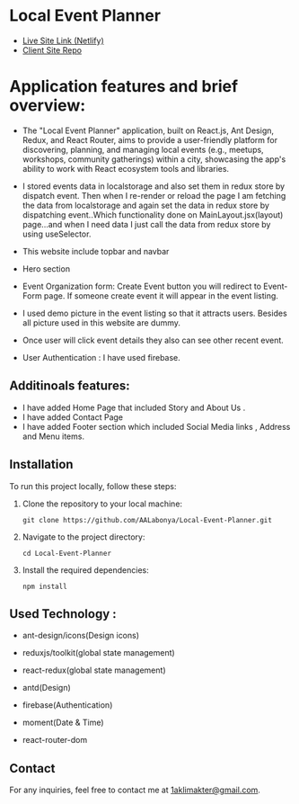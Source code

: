 # Local Event Planner

 - [Live Site Link (Netlify)]( https://local-event-planner.netlify.app/)
- [Client Site Repo](https://github.com/AALabonya/Local-Event-Planner)

# Application features and brief overview:

- The "Local Event Planner" application, built on React.js, Ant Design, Redux, and React Router, aims to provide a user-friendly platform for discovering, planning, and managing local events (e.g., meetups, workshops, community gatherings) within a city, showcasing the app's ability to work with React ecosystem tools and libraries.

- I stored events data in localstorage and also set them in redux store by dispatch event. Then when I re-render or reload the page I am fetching the data from localstorage and again set the data in redux store by dispatching event..Which functionality done on MainLayout.jsx(layout) page...and when I need data I just call the data from redux store by using useSelector.

- This website include topbar and navbar
- Hero section 
- Event Organization form: Create Event button you will redirect to Event-Form page. If someone create event it will appear in the event listing.
- I used demo picture in the event listing so that it attracts users. Besides all picture used in this website are dummy. 

- Once user will click event details they also can see other recent event.

 - User Authentication : I have used firebase.

## Additinoals features:

 - I have added Home Page that included Story and About Us .
- I have added Contact Page 
- I have added Footer section which included Social Media links , Address and Menu items.

## Installation

To run this project locally, follow these steps:

1. Clone the repository to your local machine:

   ```
   git clone https://github.com/AALabonya/Local-Event-Planner.git
   ```

2. Navigate to the project directory:

   ```
   cd Local-Event-Planner
   ```

3. Install the required dependencies:

   ```
   npm install
   ```

## Used Technology :
 - ant-design/icons(Design icons)

 - reduxjs/toolkit(global state management)

 - react-redux(global state management)

 - antd(Design)

 - firebase(Authentication)

 - moment(Date & Time)

 - react-router-dom
    

## Contact

For any inquiries, feel free to contact me at [1aklimakter@gmail.com](mailto:1aklimakter@gmail.com).

